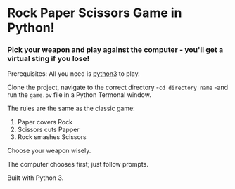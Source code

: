 # Rock Paper Scissors Game in Python!

### Pick your weapon and play against the computer - you'll get a virtual sting if you lose!

Prerequisites: All you need is [python3](https://www.google.com) to play.

Clone the project, navigate to the correct directory -`cd directory name` -and run the `game.pv` file in a Python Termonal window.

The rules are the same as the classic game:
1. Paper covers Rock
2. Scissors cuts Papper
3. Rock smashes Scissors

Choose your weapon wisely.

The computer chooses first; just follow prompts.

Built with Python 3.